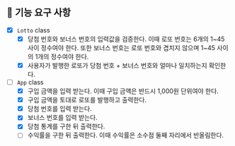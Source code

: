 ## 🚀 기능 요구 사항

- [x] `Lotto` class
  - [x] 당첨 번호와 보너스 번호의 입력값을 검증한다. 이때 로또 번호는 6개의 1~45 사이 정수여야 한다. 또한 보너스 번호는 로또 번호와 겹치지 않으며 1~45 사이의 1개의 정수여야 한다.
  - [x] 사용자가 발행한 로또가 당첨 번호 + 보너스 번호와 얼마나 일치하는지 확인한다.
- [ ] `App` class
  - [x] 구입 금액을 입력 받는다. 이때 구입 금액은 반드시 1,000원 단위여야 한다.
  - [x] 구입 금액을 토대로 로또를 발행하고 출력한다.
  - [x] 당첨 번호를 입력 받는다.
  - [x] 보너스 번호를 입력 받는다.
  - [x] 당첨 통계를 구한 뒤 출력한다.
  - [ ] 수익률을 구한 뒤 출력한다. 이때 수익률은 소수점 둘째 자리에서 반올림한다.
